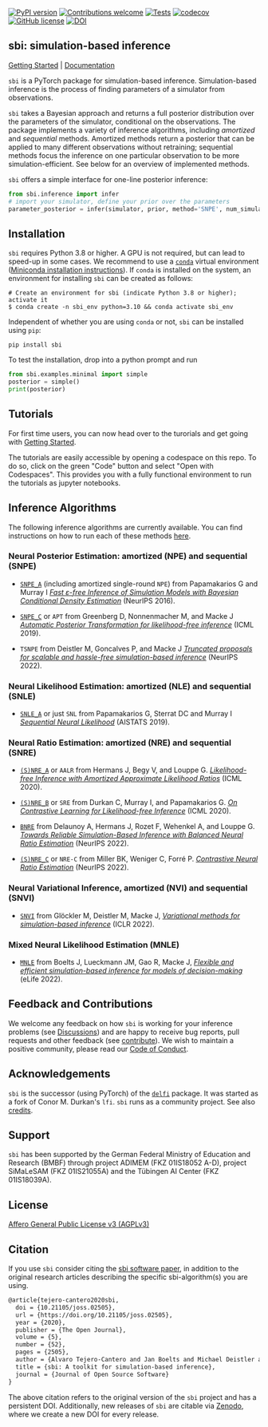 [![PyPI version](https://badge.fury.io/py/sbi.svg)](https://badge.fury.io/py/sbi)
[![Contributions welcome](https://img.shields.io/badge/contributions-welcome-brightgreen.svg?style=flat)](https://github.com/sbi-dev/sbi/blob/master/CONTRIBUTING.md)
[![Tests](https://github.com/sbi-dev/sbi/workflows/Tests/badge.svg?branch=main)](https://github.com/sbi-dev/sbi/actions)
[![codecov](https://codecov.io/gh/sbi-dev/sbi/branch/main/graph/badge.svg)](https://codecov.io/gh/sbi-dev/sbi)
[![GitHub license](https://img.shields.io/github/license/sbi-dev/sbi)](https://github.com/sbi-dev/sbi/blob/master/LICENSE.txt)
[![DOI](https://joss.theoj.org/papers/10.21105/joss.02505/status.svg)](https://doi.org/10.21105/joss.02505)

## sbi: simulation-based inference

[Getting Started](https://sbi-dev.github.io/sbi/tutorial/00_getting_started/) | [Documentation](https://sbi-dev.github.io/sbi/)

`sbi` is a PyTorch package for simulation-based inference. Simulation-based inference is the process of finding parameters of a simulator from observations.

`sbi` takes a Bayesian approach and returns a full posterior distribution over the parameters of the simulator, conditional on the observations.
The package implements a variety of inference algorithms, including _amortized_ and _sequential_ methods.
Amortized methods return a posterior that can be applied to many different observations without retraining; sequential methods focus the inference on one particular observation to be more simulation-efficient.
See below for an overview of implemented methods.

`sbi` offers a simple interface for one-line posterior inference:

```python
from sbi.inference import infer
# import your simulator, define your prior over the parameters
parameter_posterior = infer(simulator, prior, method='SNPE', num_simulations=100)
```

## Installation

`sbi` requires Python 3.8 or higher. A GPU is not required, but can lead to speed-up in some cases. We recommend to use a [`conda`](https://docs.conda.io/en/latest/miniconda.html) virtual
environment ([Miniconda installation instructions](https://docs.conda.io/en/latest/miniconda.html)). If `conda` is installed on the system, an environment for installing `sbi` can be created as follows:

```commandline
# Create an environment for sbi (indicate Python 3.8 or higher); activate it
$ conda create -n sbi_env python=3.10 && conda activate sbi_env
```

Independent of whether you are using `conda` or not, `sbi` can be installed using `pip`:

```commandline
pip install sbi
```

To test the installation, drop into a python prompt and run

```python
from sbi.examples.minimal import simple
posterior = simple()
print(posterior)
```

## Tutorials

For first time users, you can now head over to the turorials and get going with
[Getting Started](https://sbi-dev.github.io/sbi/tutorial/00_getting_started/). 

The tutorials are easily accessible by opening a codespace on this repo. To do
so, click on the green "Code" button and select "Open with Codespaces". This
provides you with a fully functional environment to run the tutorials as jupyter
notebooks.

## Inference Algorithms

The following inference algorithms are currently available. You can find instructions on how to run each of these methods [here](https://sbi-dev.github.io/sbi/tutorial/16_implemented_methods/).

### Neural Posterior Estimation: amortized (NPE) and sequential (SNPE)

* [`SNPE_A`](https://sbi-dev.github.io/sbi/reference/#sbi.inference.snpe.snpe_a.SNPE_A) (including amortized single-round `NPE`) from Papamakarios G and Murray I [_Fast ε-free Inference of Simulation Models with Bayesian Conditional Density Estimation_](https://proceedings.neurips.cc/paper/2016/hash/6aca97005c68f1206823815f66102863-Abstract.html) (NeurIPS 2016).

* [`SNPE_C`](https://sbi-dev.github.io/sbi/reference/#sbi.inference.snpe.snpe_c.SNPE_C) or `APT` from Greenberg D, Nonnenmacher M, and Macke J [_Automatic
  Posterior Transformation for likelihood-free
  inference_](https://arxiv.org/abs/1905.07488) (ICML 2019).

* `TSNPE` from Deistler M, Goncalves P, and Macke J [_Truncated proposals for scalable and hassle-free simulation-based inference_](https://arxiv.org/abs/2210.04815) (NeurIPS 2022).

### Neural Likelihood Estimation: amortized (NLE) and sequential (SNLE)

* [`SNLE_A`](https://sbi-dev.github.io/sbi/reference/#sbi.inference.snle.snle_a.SNLE_A) or just `SNL` from Papamakarios G, Sterrat DC and Murray I [_Sequential
  Neural Likelihood_](https://arxiv.org/abs/1805.07226) (AISTATS 2019).

### Neural Ratio Estimation: amortized (NRE) and sequential (SNRE)

* [`(S)NRE_A`](https://sbi-dev.github.io/sbi/reference/#sbi.inference.snre.snre_a.SNRE_A) or `AALR` from Hermans J, Begy V, and Louppe G. [_Likelihood-free Inference with Amortized Approximate Likelihood Ratios_](https://arxiv.org/abs/1903.04057) (ICML 2020).

* [`(S)NRE_B`](https://sbi-dev.github.io/sbi/reference/#sbi.inference.snre.snre_b.SNRE_B) or `SRE` from Durkan C, Murray I, and Papamakarios G. [_On Contrastive Learning for Likelihood-free Inference_](https://arxiv.org/abs/2002.03712) (ICML 2020).

* [`BNRE`](https://sbi-dev.github.io/sbi/reference/#sbi.inference.snre.bnre.BNRE) from Delaunoy A, Hermans J, Rozet F, Wehenkel A, and Louppe G. [_Towards Reliable Simulation-Based Inference with Balanced Neural Ratio Estimation_](https://arxiv.org/abs/2208.13624) (NeurIPS 2022).

* [`(S)NRE_C`](https://sbi-dev.github.io/sbi/reference/#sbi.inference.snre.snre_c.SNRE_C) or `NRE-C` from Miller BK, Weniger C, Forré P. [_Contrastive Neural Ratio Estimation_](https://arxiv.org/abs/2210.06170) (NeurIPS 2022).

### Neural Variational Inference, amortized (NVI) and sequential (SNVI)

* [`SNVI`](https://sbi-dev.github.io/sbi/reference/#sbi.inference.posteriors.vi_posterior) from Glöckler M, Deistler M, Macke J, [_Variational methods for simulation-based inference_](https://openreview.net/forum?id=kZ0UYdhqkNY) (ICLR 2022).

### Mixed Neural Likelihood Estimation (MNLE)

* [`MNLE`](https://sbi-dev.github.io/sbi/reference/#sbi.inference.snle.mnle.MNLE) from Boelts J, Lueckmann JM, Gao R, Macke J, [_Flexible and efficient simulation-based inference for models of decision-making_](https://elifesciences.org/articles/77220) (eLife 2022).

## Feedback and Contributions

We welcome any feedback on how `sbi` is working for your inference problems (see [Discussions](https://github.com/sbi-dev/sbi/discussions)) and are happy to receive bug reports, pull requests and other feedback (see
[contribute](http://sbi-dev.github.io/sbi/contribute/)).
We wish to maintain a positive community, please read our [Code of Conduct](CODE_OF_CONDUCT.md).

## Acknowledgements

`sbi` is the successor (using PyTorch) of the
[`delfi`](https://github.com/mackelab/delfi) package. It was started as a fork of Conor
M. Durkan's `lfi`. `sbi` runs as a community project. See also [credits](https://github.com/sbi-dev/sbi/blob/master/docs/docs/credits.md).

## Support

`sbi` has been supported by the German Federal Ministry of Education and Research (BMBF) through project ADIMEM (FKZ 01IS18052 A-D), project SiMaLeSAM (FKZ 01IS21055A) and the Tübingen AI Center (FKZ 01IS18039A).

## License

[Affero General Public License v3 (AGPLv3)](https://www.gnu.org/licenses/)

## Citation

If you use `sbi` consider citing the [sbi software paper](https://doi.org/10.21105/joss.02505), in addition to the original research articles describing the specific sbi-algorithm(s) you are using.

```latex
@article{tejero-cantero2020sbi,
  doi = {10.21105/joss.02505},
  url = {https://doi.org/10.21105/joss.02505},
  year = {2020},
  publisher = {The Open Journal},
  volume = {5},
  number = {52},
  pages = {2505},
  author = {Alvaro Tejero-Cantero and Jan Boelts and Michael Deistler and Jan-Matthis Lueckmann and Conor Durkan and Pedro J. Gonçalves and David S. Greenberg and Jakob H. Macke},
  title = {sbi: A toolkit for simulation-based inference},
  journal = {Journal of Open Source Software}
}
```

The above citation refers to the original version of the `sbi` project and has a persistent DOI.
Additionally, new releases of `sbi` are citable via [Zenodo](https://zenodo.org/record/3993098), where we create a new DOI for every release.

